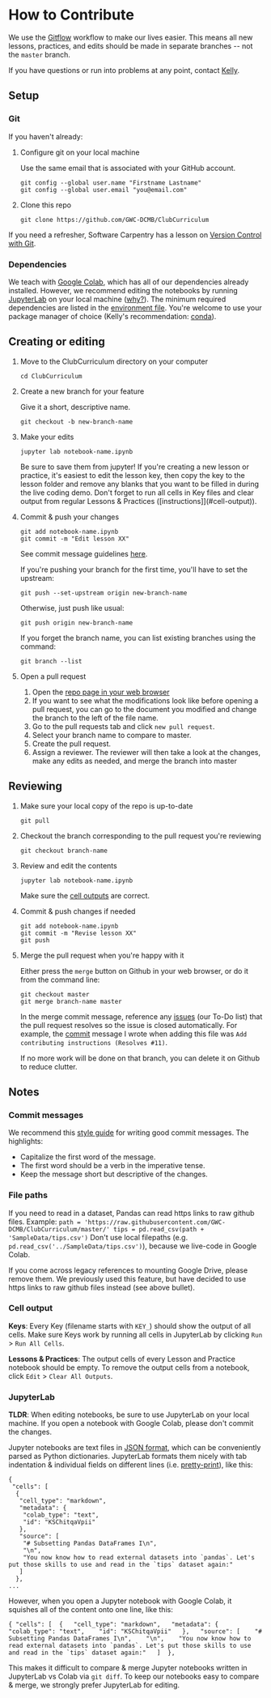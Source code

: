 # How to Contribute

We use the [Gitflow](https://www.atlassian.com/git/tutorials/comparing-workflows/gitflow-workflow) workflow to make our lives easier. This means all new lessons, practices, and edits should be made in separate branches -- not the `master` branch.

If you have questions or run into problems at any point, contact [Kelly](mailto:sovacool@umich.edu).

## Setup

### Git

If you haven't already:

1. Configure git on your local machine

    Use the same email that is associated with your GitHub account.
    ```
    git config --global user.name "Firstname Lastname"
    git config --global user.email "you@email.com"
    ```

1. Clone this repo
    ```
    git clone https://github.com/GWC-DCMB/ClubCurriculum
    ```

If you need a refresher, Software Carpentry has a lesson on [Version Control with Git](http://swcarpentry.github.io/git-novice/).

### Dependencies

We teach with [Google Colab](https://colab.research.google.com), which has all of our dependencies already installed. 
However, we recommend editing the notebooks by running [JupyterLab](https://jupyterlab.readthedocs.io/en/stable/) on your local machine ([why?](#jupyterlab)). 
The minimum required dependencies are listed in the [environment file](environment.yml). 
You're welcome to use your package manager of choice (Kelly's recommendation: [conda](https://docs.conda.io/en/latest/miniconda.html)).

## Creating or editing

1. Move to the ClubCurriculum directory on your computer

    ```
    cd ClubCurriculum
    ```

1. Create a new branch for your feature
    
    Give it a short, descriptive name.
    ```
    git checkout -b new-branch-name
    ```

1. Make your edits
    ```
    jupyter lab notebook-name.ipynb
    ```
    Be sure to save them from jupyter!
    If you're creating a new lesson or practice, it's easiest to edit the lesson key, 
    then copy the key to the lesson folder and remove any blanks that you want to be filled in during the live coding demo.
    Don't forget to run all cells in Key files and clear output from regular Lessons & Practices ([instructions]](#cell-output)).

1. Commit & push your changes
    ```
    git add notebook-name.ipynb
    git commit -m "Edit lesson XX"
    ```
    See commit message guidelines [here](#commit-messages).
    
    If you're pushing your branch for the first time, you'll have to set the upstream:
    ```
    git push --set-upstream origin new-branch-name
    ```

    Otherwise, just push like usual:
    ```
    git push origin new-branch-name
    ```

    If you forget the branch name, you can list existing branches using the command:
    ```
    git branch --list
    ```

1. Open a pull request
    1. Open the [repo page in your web browser](https://github.com/GWC-DCMB/ClubCurriculum)
    1. If you want to see what the modifications look like before opening a pull request, you can go to the document you modified and change the branch to the left of the file name. 
    1. Go to the pull requests tab and click `new pull request`.
    1. Select your branch name to compare to master.
    1. Create the pull request.
    1. Assign a reviewer.
    The reviewer will then take a look at the changes, make any edits as needed, and merge the branch into master

## Reviewing

1. Make sure your local copy of the repo is up-to-date
    ```
    git pull
    ```
1. Checkout the branch corresponding to the pull request you're reviewing
    ```
    git checkout branch-name
    ```
1. Review and edit the contents
    ```
    jupyter lab notebook-name.ipynb
    ```
    Make sure the [cell outputs](#cell-output) are correct.
    
1. Commit & push changes if needed
    ```
    git add notebook-name.ipynb
    git commit -m "Revise lesson XX"
    git push
    ```

1. Merge the pull request when you're happy with it

    Either press the `merge` button on Github in your web browser,
    or do it from the command line:
    ```
    git checkout master
    git merge branch-name master
    ```
    In the merge commit message, reference any [issues](https://github.com/GWC-DCMB/ClubCurriculum/issues) (our To-Do list) that the pull request resolves so the issue is closed automatically. 
    For example, the [commit](https://github.com/GWC-DCMB/ClubCurriculum/commit/e871017fc77fe2023f2488d3c18ae4baaee5b03f) message I wrote when adding this file was `Add contributing instructions (Resolves #11)`.
    
    If no more work will be done on that branch, you can delete it on Github to reduce clutter.

## Notes

### Commit messages

We recommend this [style guide](https://chris.beams.io/posts/git-commit/) for writing good commit messages.
The highlights:
- Capitalize the first word of the message.
- The first word should be a verb in the imperative tense.
- Keep the message short but descriptive of the changes.

### File paths

If you need to read in a dataset, Pandas can read https links to raw github files. Example:
    ```
    path = 'https://raw.githubusercontent.com/GWC-DCMB/ClubCurriculum/master/'
    tips = pd.read_csv(path + 'SampleData/tips.csv')
    ```
    Don't use local filepaths (e.g. `pd.read_csv('../SampleData/tips.csv')`), because we live-code in Google Colab.

If you come across legacy references to mounting Google Drive, please remove them. We previously used this feature, but have decided to use https links to raw github files instead (see above bullet).

### Cell output

**Keys**:
Every Key (filename starts with `KEY_`) should show the output of all cells.  Make sure Keys work by running all cells in JupyterLab by clicking `Run` > `Run All Cells`. 

**Lessons & Practices**:
The output cells of every Lesson and Practice notebook should be empty. To remove the output cells from a notebook, click `Edit` > `Clear All Outputs`.

### JupyterLab

**TLDR**: When editing notebooks, be sure to use JupyterLab on your local machine. If you open a notebook with Google Colab, please don't commit the changes.

Jupyter notebooks are text files in [JSON format](https://www.json.org/), which can be conveniently parsed as Python dictionaries. JupyterLab formats them nicely with tab indentation & individual fields on different lines (i.e. [pretty-print](https://docs.python.org/3.4/library/pprint.html)), like this:

```
{
 "cells": [
  {
   "cell_type": "markdown",
   "metadata": {
    "colab_type": "text",
    "id": "KSChitqaVpii"
   },
   "source": [
    "# Subsetting Pandas DataFrames I\n",
    "\n",
    "You now know how to read external datasets into `pandas`. Let's put those skills to use and read in the `tips` dataset again:"
   ]
  },
...
```

However, when you open a Jupyter notebook with Google Colab, it squishes all of the content onto one line, like this:
```
{ "cells": [  {   "cell_type": "markdown",   "metadata": {    "colab_type": "text",    "id": "KSChitqaVpii"   },   "source": [    "# Subsetting Pandas DataFrames I\n",    "\n",    "You now know how to read external datasets into `pandas`. Let's put those skills to use and read in the `tips` dataset again:"   ]  },
```

This makes it difficult to compare & merge Jupyter notebooks written in JupyterLab vs Colab via `git diff`.
To keep our notebooks easy to compare & merge, we strongly prefer JupyterLab for editing.
